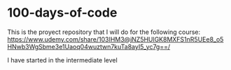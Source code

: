 # 100-days-of-code
This is the proyect repository that I will do for the following course: 
https://www.udemy.com/share/103IHM3@jNZ5HUlGK8MXFS1nR5UEe8_o5HNwb3WgSbme3e1Uaoq04wuztwn7kuTa8ayI5_yc7g==/

I have started in the intermediate level
